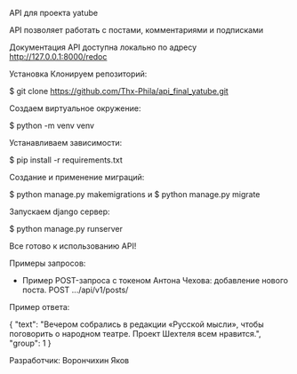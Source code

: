 API для проекта yatube

API позволяет работать с постами, комментариями и подписками

Документация API доступна локально по адресу http://127.0.0.1:8000/redoc

Установка
Клонируем репозиторий:

$ git clone https://github.com/Thx-Phila/api_final_yatube.git

Создаем виртуальное окружение:

$ python -m venv venv

Устанавливаем зависимости:

$ pip install -r requirements.txt

Создание и применение миграций:

$ python manage.py makemigrations и $ python manage.py migrate

Запускаем django сервер:

$ python manage.py runserver

Все готово к использованию API!

Примеры запросов:

- Пример POST-запроса с токеном Антона Чехова: добавление нового поста.
POST .../api/v1/posts/

Пример ответа:

{
    "text": "Вечером собрались в редакции «Русской мысли», чтобы поговорить о народном театре. Проект Шехтеля всем нравится.",
    "group": 1
} 

Разработчик: Ворончихин Яков

